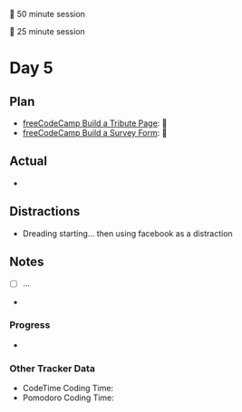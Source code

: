 🍒 50 minute session

🍅 25 minute session

# Day 5

## Plan
-   [freeCodeCamp Build a Tribute Page](https://www.freecodecamp.org/learn/responsive-web-design/responsive-web-design-projects/build-a-tribute-page): 🍒
-   [freeCodeCamp Build a Survey Form](https://www.freecodecamp.org/learn/responsive-web-design/responsive-web-design-projects/build-a-survey-form): 🍒

## Actual
-

## Distractions
- Dreading starting... then using facebook as a distraction


## Notes
- [ ] ...

- 
  
### Progress
- 

### Other Tracker Data
- CodeTime Coding Time: 
- Pomodoro Coding Time: 